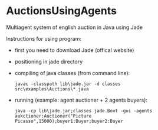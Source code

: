 # AuctionsUsingAgents
Multiagent system of english auction in Java using Jade 

Instructions for using program:
- first you need to download Jade (offical website)
- positioning in jade directory
- compiling of java classes (from command line):

      javac -classpath lib\jade.jar -d classes src\examples\Auctions\*.java
      
- running (example: agent auctioner + 2 agents buyers):

      java -cp lib\jade.jar;classes jade.Boot -gui -agents aukctioner:Auctioner("Picture Picasso",15000);buyer1:Buyer;buyer2:Buyer
